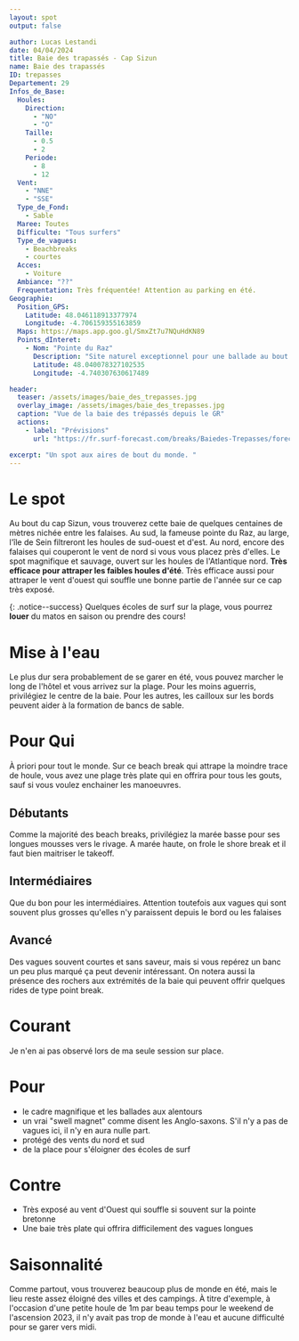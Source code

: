 ```yaml
---
layout: spot
output: false

author: Lucas Lestandi
date: 04/04/2024
title: Baie des trapassés - Cap Sizun
name: Baie des trapassés
ID: trepasses
Departement: 29
Infos_de_Base:
  Houles:
    Direction:
      - "NO"
      - "O"
    Taille:
      - 0.5
      - 2
    Periode:
      - 8
      - 12
  Vent:
    - "NNE"
    - "SSE"
  Type_de_Fond:
    - Sable
  Maree: Toutes
  Difficulte: "Tous surfers"
  Type_de_vagues:
    - Beachbreaks
    - courtes
  Acces:
    - Voiture
  Ambiance: "??"
  Frequentation: Très fréquentée! Attention au parking en été.
Geographie:
  Position_GPS:
    Latitude: 48.046118913377974
    Longitude: -4.706159355163859
  Maps: https://maps.app.goo.gl/SmxZt7u7NQuHdKN89
  Points_dInteret:
    - Nom: "Pointe du Raz"
      Description: "Site naturel exceptionnel pour une ballade au bout du monde."
      Latitude: 48.040078327102535
      Longitude: -4.740307630617489

header: 
  teaser: /assets/images/baie_des_trepasses.jpg
  overlay_image: /assets/images/baie_des_trepasses.jpg
  caption: "Vue de la baie des trépassés depuis le GR"
  actions:
    - label: "Prévisions"
      url: "https://fr.surf-forecast.com/breaks/Baiedes-Trepasses/forecasts/latest/six_day"

excerpt: "Un spot aux aires de bout du monde. "
---
```


# Le spot
Au bout du cap Sizun, vous trouverez cette baie de quelques centaines de mètres nichée entre les falaises. Au sud, la fameuse pointe du Raz, au large, l'île de Sein filtreront les houles de sud-ouest et d'est. Au nord, encore des falaises qui couperont le vent de nord si vous vous placez près d'elles. Le spot magnifique et sauvage, ouvert sur les houles de l'Atlantique nord. **Très efficace pour attraper les faibles houles d'été**. Très efficace aussi pour attraper le vent d'ouest qui souffle une bonne partie de l'année sur ce cap très exposé.

{: .notice--success}
Quelques écoles de surf sur la plage, vous pourrez **louer** du matos en saison ou prendre des cours!

# Mise à l'eau
Le plus dur sera probablement de se garer en été, vous pouvez marcher le long de l'hôtel et vous arrivez sur la plage. Pour les moins aguerris, privilégiez le centre de la baie. Pour les autres, les cailloux sur les bords peuvent aider à la formation de bancs de sable.

# Pour Qui
À priori pour tout le monde. Sur ce beach break qui attrape la moindre trace de houle, vous avez une plage très plate qui en offrira pour tous les gouts, sauf si vous voulez enchainer les manoeuvres.

## Débutants
Comme la majorité des beach breaks, privilégiez la marée basse pour ses longues mousses vers le rivage. A marée haute, on frole le shore break et il faut bien maitriser le takeoff. 

## Intermédiaires
Que du bon pour les intermédiaires. Attention toutefois aux vagues qui sont souvent plus grosses qu'elles n'y paraissent depuis le bord ou les falaises

## Avancé
Des vagues souvent courtes et sans saveur, mais si vous repérez un banc un peu plus marqué ça peut devenir intéressant. On notera aussi la présence des rochers aux extrémités de la baie qui peuvent offrir quelques rides de type point break.

# Courant
Je n'en ai pas observé lors de ma seule session sur place.

# Pour
+ le cadre magnifique et les ballades aux alentours
+ un vrai "swell magnet" comme disent les Anglo-saxons. S'il n'y a pas de vagues ici, il n'y en aura nulle part.
+ protégé des vents du nord et sud
+ de la place pour s'éloigner des écoles de surf 

# Contre
- Très exposé au vent d'Ouest qui souffle si souvent sur la pointe bretonne
- Une baie très plate qui offrira difficilement des vagues longues

# Saisonnalité
Comme partout, vous trouverez beaucoup plus de monde en été, mais le lieu reste assez éloigné des villes et des campings. À titre d'exemple, à l'occasion d'une petite houle de 1m par beau temps pour le weekend de l'ascension 2023, il n'y avait pas trop de monde à l'eau et aucune difficulté pour se garer vers midi.